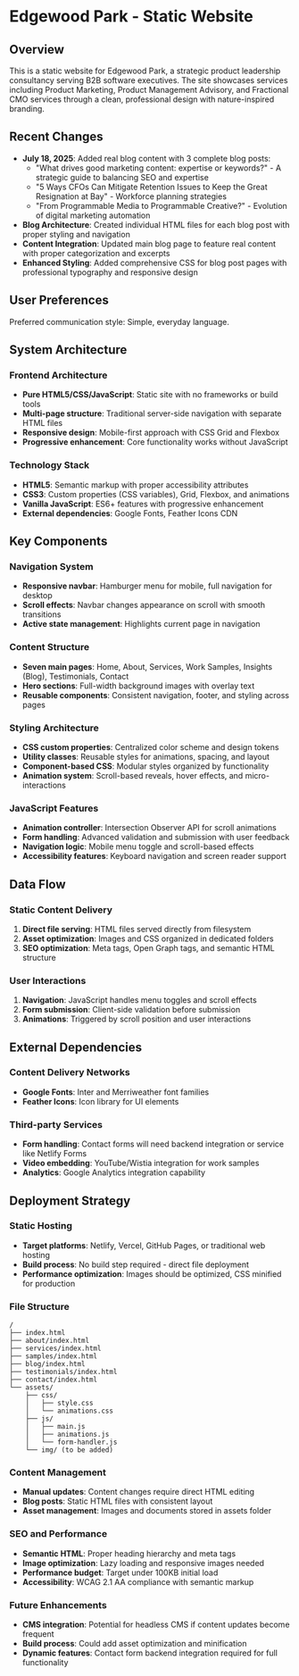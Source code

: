 # Edgewood Park - Static Website

## Overview

This is a static website for Edgewood Park, a strategic product leadership consultancy serving B2B software executives. The site showcases services including Product Marketing, Product Management Advisory, and Fractional CMO services through a clean, professional design with nature-inspired branding.

## Recent Changes

- **July 18, 2025**: Added real blog content with 3 complete blog posts:
  - "What drives good marketing content: expertise or keywords?" - A strategic guide to balancing SEO and expertise
  - "5 Ways CFOs Can Mitigate Retention Issues to Keep the Great Resignation at Bay" - Workforce planning strategies
  - "From Programmable Media to Programmable Creative?" - Evolution of digital marketing automation
- **Blog Architecture**: Created individual HTML files for each blog post with proper styling and navigation
- **Content Integration**: Updated main blog page to feature real content with proper categorization and excerpts
- **Enhanced Styling**: Added comprehensive CSS for blog post pages with professional typography and responsive design

## User Preferences

Preferred communication style: Simple, everyday language.

## System Architecture

### Frontend Architecture
- **Pure HTML5/CSS/JavaScript**: Static site with no frameworks or build tools
- **Multi-page structure**: Traditional server-side navigation with separate HTML files
- **Responsive design**: Mobile-first approach with CSS Grid and Flexbox
- **Progressive enhancement**: Core functionality works without JavaScript

### Technology Stack
- **HTML5**: Semantic markup with proper accessibility attributes
- **CSS3**: Custom properties (CSS variables), Grid, Flexbox, and animations
- **Vanilla JavaScript**: ES6+ features with progressive enhancement
- **External dependencies**: Google Fonts, Feather Icons CDN

## Key Components

### Navigation System
- **Responsive navbar**: Hamburger menu for mobile, full navigation for desktop
- **Scroll effects**: Navbar changes appearance on scroll with smooth transitions
- **Active state management**: Highlights current page in navigation

### Content Structure
- **Seven main pages**: Home, About, Services, Work Samples, Insights (Blog), Testimonials, Contact
- **Hero sections**: Full-width background images with overlay text
- **Reusable components**: Consistent navigation, footer, and styling across pages

### Styling Architecture
- **CSS custom properties**: Centralized color scheme and design tokens
- **Utility classes**: Reusable styles for animations, spacing, and layout
- **Component-based CSS**: Modular styles organized by functionality
- **Animation system**: Scroll-based reveals, hover effects, and micro-interactions

### JavaScript Features
- **Animation controller**: Intersection Observer API for scroll animations
- **Form handling**: Advanced validation and submission with user feedback
- **Navigation logic**: Mobile menu toggle and scroll-based effects
- **Accessibility features**: Keyboard navigation and screen reader support

## Data Flow

### Static Content Delivery
1. **Direct file serving**: HTML files served directly from filesystem
2. **Asset optimization**: Images and CSS organized in dedicated folders
3. **SEO optimization**: Meta tags, Open Graph tags, and semantic HTML structure

### User Interactions
1. **Navigation**: JavaScript handles menu toggles and scroll effects
2. **Form submission**: Client-side validation before submission
3. **Animations**: Triggered by scroll position and user interactions

## External Dependencies

### Content Delivery Networks
- **Google Fonts**: Inter and Merriweather font families
- **Feather Icons**: Icon library for UI elements

### Third-party Services
- **Form handling**: Contact forms will need backend integration or service like Netlify Forms
- **Video embedding**: YouTube/Wistia integration for work samples
- **Analytics**: Google Analytics integration capability

## Deployment Strategy

### Static Hosting
- **Target platforms**: Netlify, Vercel, GitHub Pages, or traditional web hosting
- **Build process**: No build step required - direct file deployment
- **Performance optimization**: Images should be optimized, CSS minified for production

### File Structure
```
/
├── index.html
├── about/index.html
├── services/index.html
├── samples/index.html
├── blog/index.html
├── testimonials/index.html
├── contact/index.html
└── assets/
    ├── css/
    │   ├── style.css
    │   └── animations.css
    ├── js/
    │   ├── main.js
    │   ├── animations.js
    │   └── form-handler.js
    └── img/ (to be added)
```

### Content Management
- **Manual updates**: Content changes require direct HTML editing
- **Blog posts**: Static HTML files with consistent layout
- **Asset management**: Images and documents stored in assets folder

### SEO and Performance
- **Semantic HTML**: Proper heading hierarchy and meta tags
- **Image optimization**: Lazy loading and responsive images needed
- **Performance budget**: Target under 100KB initial load
- **Accessibility**: WCAG 2.1 AA compliance with semantic markup

### Future Enhancements
- **CMS integration**: Potential for headless CMS if content updates become frequent
- **Build process**: Could add asset optimization and minification
- **Dynamic features**: Contact form backend integration required for full functionality